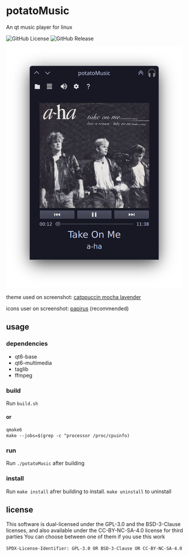 # potatoMusic
An qt music player for linux

![GitHub License](https://img.shields.io/github/license/slashpotato/potatoMusic?style=flat-square&labelColor=white&color=black%20)
![GitHub Release](https://img.shields.io/github/v/release/slashpotato/potatoMusic?display_name=release&style=flat-square&labelColor=black&color=white)

![screenshot1](https://github.com/slashpotato/potatoMusic/blob/master/screenshot1.png?raw=true)

theme used on screenshot: [catppuccin mocha lavender](https://github.com/catppuccin/kde)

icons user on screenshot: [papirus](https://github.com/PapirusDevelopmentTeam/papirus-icon-theme) (recommended)
## usage
### dependencies 
- qt6-base
- qt6-multimedia
- taglib
- ffmpeg
### build
Run `build.sh`

#### **or**
```shell
qmake6
make --jobs=$(grep -c ^processor /proc/cpuinfo)
```
### run
Run `./potatoMusic` after building
### install
Run `make install` afrer building to install. `make uninstall` to uninstall
## license
This software is dual-licensed under the GPL-3.0 and the BSD-3-Clause licenses, and also available under the CC-BY-NC-SA-4.0 license for third parties
You can choose between one of them if you use this work

`SPDX-License-Identifier: GPL-3.0 OR BSD-3-Clause OR CC-BY-NC-SA-4.0`
